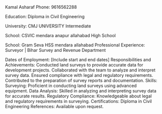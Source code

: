Kamal Asharaf
Phone: 9616562288

Education:
Diploma in Civil Engineering

University: CMJ UNIVERSITY
Intermediate

School: CSVIC mendara anapur allahabad
High School

School: Gram Seva HSS mendara allahabad
Professional Experience:
Surveyor | Bihar Survey and Revenue Department

Dates of Employment: [Include start and end dates]
Responsibilities and Achievements:
Conducted land surveys to provide accurate data for development projects.
Collaborated with the team to analyze and interpret survey data.
Ensured compliance with legal and regulatory requirements.
Contributed to the preparation of survey reports and documentation.
Skills:
Surveying: Proficient in conducting land surveys using advanced equipment.
Data Analysis: Skilled in analyzing and interpreting survey data for accurate results.
Regulatory Compliance: Knowledgeable about legal and regulatory requirements in surveying.
Certifications:
Diploma in Civil Engineering
References:
Available upon request.
